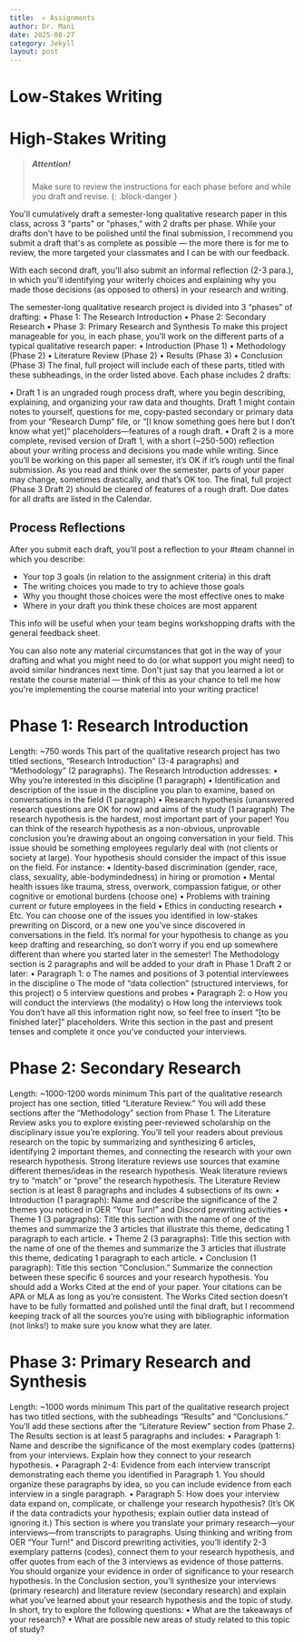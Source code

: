 ```yaml
---
title:  ✍️ Assignments
author: Dr. Mani
date: 2025-08-27
category: Jekyll
layout: post
---
```


# Low-Stakes Writing



# High-Stakes Writing

> ##### Attention!
> Make sure to review the instructions for each phase before and while you draft and revise.
{: .block-danger }



You'll cumulatively draft a semester-long qualitative research paper in this class, across 3 "parts" or "phases," with 2 drafts per phase. While your drafts don't have to be polished until the final submission, I recommend you submit a draft that's as complete as possible &mdash; the more there is for me to review, the more targeted your classmates and I can be with our feedback.


With each second draft, you'll also submit an informal reflection (2-3 para.), in which you'll identifying your writerly choices and explaining why you made those decisions (as opposed to others) in your research and writing. 

The semester-long qualitative research project is divided into 3 “phases” of drafting:
•	Phase 1: The Research Introduction
•	Phase 2: Secondary Research
•	Phase 3: Primary Research and Synthesis
To make this project manageable for you, in each phase, you’ll work on the different parts of a typical qualitative research paper:
•	Introduction (Phase 1)
•	Methodology (Phase 2)
•	Literature Review (Phase 2)
•	Results (Phase 3)
•	Conclusion (Phase 3)
The final, full project will include each of these parts, titled with these subheadings, in the order listed above. 
Each phase includes 2 drafts:

•	Draft 1 is an ungraded rough process draft, where you begin describing, explaining, and organizing your raw data and thoughts. Draft 1 might contain notes to yourself, questions for me, copy-pasted secondary or primary data from your “Research Dump” file, or “[I know something goes here but I don’t know what yet]” placeholders—features of a rough draft. 
•	Draft 2 is a more complete, revised version of Draft 1, with a short (~250-500) reflection about your writing process and decisions you made while writing. Since you’ll be working on this paper all semester, it’s OK if it’s rough until the final submission. As you read and think over the semester, parts of your paper may change, sometimes drastically, and that’s OK too. 
The final, full project (Phase 3 Draft 2) should be cleared of features of a rough draft. 
Due dates for all drafts are listed in the Calendar. 

## Process Reflections

After you submit each draft, you'll post a reflection to your #team channel in which you describe:

- Your top 3 goals (in relation to the assignment criteria) in this draft
- The writing choices you made to try to achieve those goals
- Why you thought those choices were the most effective ones to make
- Where in your draft you think these choices are most apparent

This info will be useful when your team begins workshopping drafts with the general feedback sheet. 

You can also note any material circumstances that got in the way of your drafting and what you might need to do (or what support you might need) to avoid similar hindrances next time. Don't just say that you learned a lot or restate the course material &mdash; think of this as your chance to tell me how you're implementing the course material into your writing practice! 

# Phase 1: Research Introduction

Length: ~750 words
This part of the qualitative research project has two titled sections, “Research Introduction” (3-4 paragraphs) and “Methodology” (2 paragraphs). 
The Research Introduction addresses:
•	Why you’re interested in this discipline (1 paragraph)
•	Identification and description of the issue in the discipline you plan to examine, based on conversations in the field (1 paragraph)
•	Research hypothesis (unanswered research questions are OK for now) and aims of the study (1 paragraph)
The research hypothesis is the hardest, most important part of your paper! You can think of the research hypothesis as a non-obvious, unprovable conclusion you’re drawing about an ongoing conversation in your field. This issue should be something employees regularly deal with (not clients or society at large). 
Your hypothesis should consider the impact of this issue on the field. For instance:
•	Identity-based discrimination (gender, race, class, sexuality, able-bodymindedness) in hiring or promotion
•	Mental health issues like trauma, stress, overwork, compassion fatigue, or other cognitive or emotional burdens (choose one)
•	Problems with training current or future employees in the field
•	Ethics in conducting research
•	Etc.
You can choose one of the issues you identified in low-stakes prewriting on Discord, or a new one you’ve since discovered in conversations in the field. It’s normal for your hypothesis to change as you keep drafting and researching, so don’t worry if you end up somewhere different than where you started later in the semester!
The Methodology section is 2 paragraphs and will be added to your draft in Phase 1 Draft 2 or later:
•	Paragraph 1: 
o	The names and positions of 3 potential interviewees in the discipline
o	The mode of “data collection” (structured interviews, for this project)
o	5 interview questions and probes
•	Paragraph 2:
o	How you will conduct the interviews (the modality)
o	How long the interviews took
You don’t have all this information right now, so feel free to insert “[to be finished later]” placeholders. Write this section in the past and present tenses and complete it once you’ve conducted your interviews. 

# Phase 2: Secondary Research

Length: ~1000-1200 words minimum
This part of the qualitative research project has one section, titled “Literature Review.” You will add these sections after the “Methodology” section from Phase 1. 
The Literature Review asks you to explore existing peer-reviewed scholarship on the disciplinary issue you’re exploring. You’ll tell your readers about previous research on the topic by summarizing and synthesizing 6 articles, identifying 2 important themes, and connecting the research with your own research hypothesis. 
Strong literature reviews use sources that examine different themes/ideas in the research hypothesis. Weak literature reviews try to “match” or “prove” the research hypothesis.
The Literature Review section is at least 8 paragraphs and includes 4 subsections of its own:
•	Introduction (1 paragraph): Name and describe the significance of the 2 themes you noticed in OER “Your Turn!” and Discord prewriting activities
•	Theme 1 (3 paragraphs): Title this section with the name of one of the themes and summarize the 3 articles that illustrate this theme, dedicating 1 paragraph to each article.
•	Theme 2 (3 paragraphs): Title this section with the name of one of the themes and summarize the 3 articles that illustrate this theme, dedicating 1 paragraph to each article.
•	Conclusion (1 paragraph): Title this section “Conclusion.” Summarize the connection between these specific 6 sources and your research hypothesis.
You should add a Works Cited at the end of your paper. Your citations can be APA or MLA as long as you’re consistent. The Works Cited section doesn’t have to be fully formatted and polished until the final draft, but I recommend keeping track of all the sources you’re using with bibliographic information (not links!) to make sure you know what they are later.

# Phase 3: Primary Research and Synthesis

Length: ~1000 words minimum
This part of the qualitative research project has two titled sections, with the subheadings “Results” and “Conclusions.” You’ll add these sections after the “Literature Review” section from Phase 2. 
The Results section is at least 5 paragraphs and includes:
•	Paragraph 1: Name and describe the significance of the most exemplary codes (patterns) from your interviews. Explain how they connect to your research hypothesis.
•	Paragraph 2-4: Evidence from each interview transcript demonstrating each theme you identified in Paragraph 1. You should organize these paragraphs by idea, so you can include evidence from each interview in a single paragraph.
•	Paragraph 5: How does your interview data expand on, complicate, or challenge your research hypothesis? (It’s OK if the data contradicts your hypothesis; explain outlier data instead of ignoring it.)
This section is where you translate your primary research—your interviews—from transcripts to paragraphs. Using thinking and writing from OER “Your Turn!” and Discord prewriting activities, you’ll identify 2-3 exemplary patterns (codes), connect them to your research hypothesis, and offer quotes from each of the 3 interviews as evidence of those patterns. You should organize your evidence in order of significance to your research hypothesis.
In the Conclusion section, you’ll synthesize your interviews (primary research) and literature review (secondary research) and explain what you’ve learned about your research hypothesis and the topic of study. In short, try to explore the following questions: 
•	What are the takeaways of your research? 
•	What are possible new areas of study related to this topic of study?

